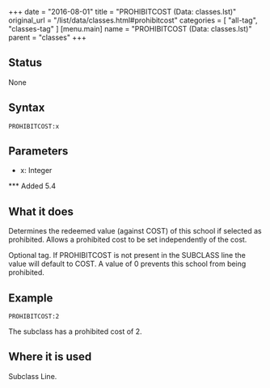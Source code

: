 +++
date = "2016-08-01"
title = "PROHIBITCOST (Data: classes.lst)"
original_url = "/list/data/classes.html#prohibitcost"
categories = [ "all-tag", "classes-tag" ]
[menu.main]
    name = "PROHIBITCOST (Data: classes.lst)"
    parent = "classes"
+++

## Status

None

## Syntax

`PROHIBITCOST:x`

## Parameters

-   x: Integer



<span id="prohibitcost"></span> \*\*\* Added 5.4

What it does
------------

Determines the redeemed value (against COST) of this school if selected
as prohibited. Allows a prohibited cost to be set independently of the
cost.

Optional tag. If PROHIBITCOST is not present in the SUBCLASS line the
value will default to COST. A value of 0 prevents this school from being
prohibited.

Example
-------

`PROHIBITCOST:2`

The subclass has a prohibited cost of 2.

Where it is used
----------------

Subclass Line.

